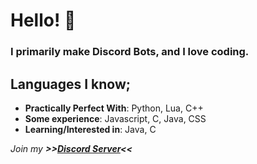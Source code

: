 # Hello! 👋

### I primarily make Discord Bots, and I love coding.

## Languages I know;
* **Practically Perfect With**: Python, Lua, C++
* **Some experience**: Javascript, C, Java, CSS
* **Learning/Interested in**: Java, C

*Join my **>>[Discord Server](https://discord.gg/tPSUdDhBhw)<<***

